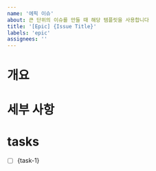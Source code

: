 ```yaml
---
name: '에픽 이슈'
about: 큰 단위의 이슈를 만들 때 해당 템플릿을 사용합니다
title: '[Epic] {Issue Title}'
labels: 'epic'
assignees: ''
---
```


<!-- 해당 이슈는 에픽 이슈로 작업 단위가 되어서는 안됩니다. -->
<!-- 실제 작업은 Task로 생성된 이슈 단위로 진행해주세요. -->

# 개요

<!-- 이슈의 개요를 2~3 줄 내외로 요약해주세요. -->

# 세부 사항

<!-- 필요 시 해당 이슈에 대한 세부 사항을 작성해주세요/ -->

# tasks

<!-- 이슈를 해결하기 위해 필요한 세부 구현 사항을 작성해주세요: 이후 `convert to issue`로 이슈를 생성해주세요 -->

- [ ] {task-1}
